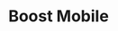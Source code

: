 ---
title: "Boost Mobile"
url: /north-chesterfield/boost-mobile-hull-street-road/
shop: mobile phone
---